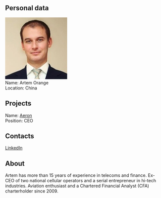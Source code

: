 ## Personal data
![artem orange photo](photo/artem_orange.jpg)  
Name:   Artem Orange  
Location: China  
## Projects 
Name: [Aeron](../projects/aeron.md)  
Position: CEO   
## Contacts
[LinkedIn](https://www.linkedin.com/in/artemorange/)    
## About
Artem has more than 15 years of experience in telecoms and finance. Ex-CEO of two national cellular operators and a serial entrepreneur in hi-tech industries. Aviation enthusiast and a Chartered Financial Analyst (CFA) charterholder since 2009.
